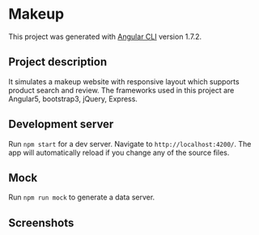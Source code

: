 # Makeup

This project was generated with [Angular CLI](https://github.com/angular/angular-cli) version 1.7.2.

## Project description

It simulates a makeup website with responsive layout which supports product search and review. The frameworks used in this project are Angular5, bootstrap3, jQuery, Express.

## Development server

Run `npm start` for a dev server. Navigate to `http://localhost:4200/`. The app will automatically reload if you change any of the source files.

## Mock

Run `npm run mock` to generate a data server.

## Screenshots
